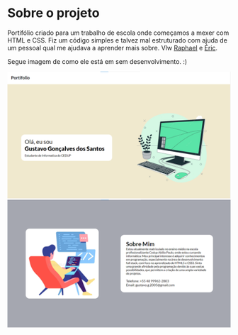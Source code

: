 # Sobre o projeto
Portifólio criado para um trabalho de escola onde começamos a mexer com HTML e CSS. Fiz um código simples e talvez mal estruturado com ajuda de um pessoal qual me ajudava a aprender mais sobre. Vlw
<a href="https://github.com/RaphaelAzambuja"> Raphael</a> e <a href="https://github.com/EricDagostim"> Éric</a>.

Segue imagem de como ele está em sem desenvolvimento. :)

![Alt text](./assets/images/image.png)
![Alt text](./assets/images/image1.png)